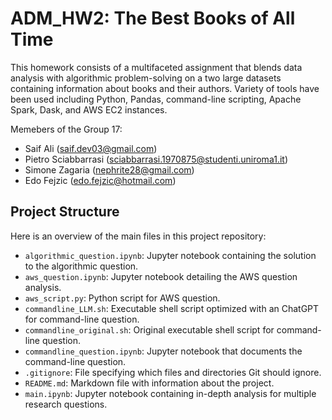 # ADM_HW2: The Best Books of All Time

This homework consists of a multifaceted assignment that blends data analysis with algorithmic problem-solving on a two large datasets containing information about books and their authors. Variety of tools have been used including Python, Pandas, command-line scripting, Apache Spark, Dask, and AWS EC2 instances.

Memebers of the Group 17:   
- Saif Ali (saif.dev03@gmail.com)
- Pietro Sciabbarrasi (sciabbarrasi.1970875@studenti.uniroma1.it)
- Simone Zagaria (nephrite28@gmail.com)
- Edo Fejzic (edo.fejzic@hotmail.com)

## Project Structure

Here is an overview of the main files in this project repository:

- `algorithmic_question.ipynb`: Jupyter notebook containing the solution to the algorithmic question.
- `aws_question.ipynb`: Jupyter notebook detailing the AWS question analysis.
- `aws_script.py`: Python script for AWS question.
- `commandline_LLM.sh`: Executable shell script optimized with an ChatGPT for command-line question.
- `commandline_original.sh`: Original executable shell script for command-line question.
- `commandline_question.ipynb`: Jupyter notebook that documents the command-line question.
- `.gitignore`: File specifying which files and directories Git should ignore.
- `README.md`: Markdown file with information about the project.
- `main.ipynb`: Jupyter notebook containing in-depth analysis for multiple research questions.

